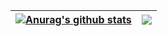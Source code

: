 | <a href="https://github.com/SuYiqiu888/github-readme-stats"><img align="center" src="https://github-readme-stats-yunchu.vercel.app/api?username=SuYiqiu888&show_icons=true&include_all_commits=true&theme=buefy&hide_border=true" alt="Anurag's github stats" /></a> | <a href="https://github.com/SuYiqiu888/github-readme-stats"><img align="center" src="https://github-readme-stats-yunchu.vercel.app/api/top-langs/?username=SuYiqiu888&layout=compact&theme=buefy&hide_border=true" /></a> |
| ------------- | ------------- |


